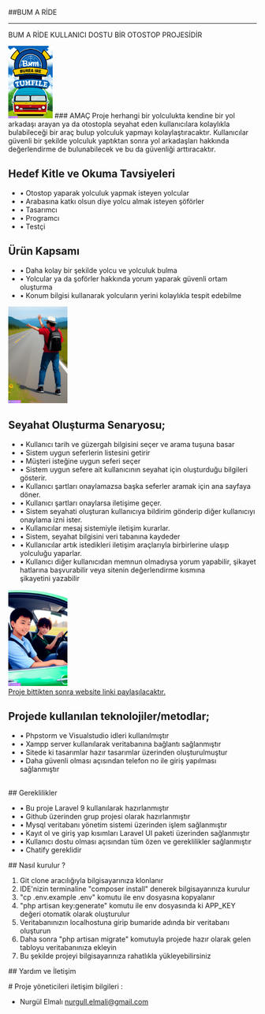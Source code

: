 ##BUM A RİDE

------------

BUM A RİDE KULLANICI DOSTU BİR OTOSTOP PROJESİDİR        

<img src="public/images/otostop3.jpg" width="90" heigt="90"> 
### AMAÇ 
Proje herhangi bir yolculukta kendine bir yol arkadaşı arayan ya da otostopla seyahat eden kullanıcılara kolaylıkla bulabileceği bir araç bulup yolculuk yapmayı kolaylaştıracaktır. Kullanıcılar güvenli bir şekilde yolculuk yaptıktan sonra yol arkadaşları hakkında değerlendirme de bulunabilecek ve bu da güvenliği arttıracaktır.

## Hedef Kitle ve Okuma Tavsiyeleri
<p>
 <ul>
 <li> •	Otostop yaparak yolculuk yapmak isteyen yolcular </li>
 <li> •	Arabasına katkı olsun diye yolcu almak isteyen şöförler </li>
 <li> •	Tasarımcı </li>
 <li> •	Programcı </li>
 <li> •	Testçi </li>
 </ul>

</p>

## Ürün Kapsamı
<p>
  <ul>
  <li> •	Daha kolay bir şekilde yolcu ve yolculuk bulma </li>
  <li> •	Yolcular ya da şoförler hakkında yorum yaparak güvenli ortam oluşturma </li>
  <li> •	Konum bilgisi kullanarak yolcuların yerini kolaylıkla tespit edebilme </li>
  </ul>
</p>
   



<img src="public/images/otostop.jpg" width="120" heigt="120">
      
## Seyahat Oluşturma Senaryosu;
 <p>
 <ul>
<li> •	Kullanıcı tarih ve güzergah bilgisini seçer ve arama tuşuna basar </li>
<li> •	Sistem uygun seferlerin listesini getirir </li>
<li> •	Müşteri isteğine uygun seferi seçer </li>
<li> •	Sistem uygun sefere ait kullanıcının seyahat için oluşturduğu bilgileri gösterir. </li>
<li> •	Kullanıcı şartları onaylamazsa başka seferler aramak için ana sayfaya döner. </li>
<li> •	Kullanıcı şartları onaylarsa iletişime geçer.</li>
<li> •	Sistem seyahati oluşturan kullanıcıya bildirim gönderip diğer kullanıcıyı onaylama izni ister. </li>
<li> •	Kullanıcılar mesaj sistemiyle iletişim kurarlar. </li>
<li> •	Sistem, seyahat bilgisini veri tabanına kaydeder </li>
<li> •	Kullanıcılar artık istedikleri iletişim araçlarıyla birbirlerine ulaşıp yolculuğu yaparlar. </li>
<li> •	Kullanıcı diğer kullanıcıdan memnun olmadıysa yorum yapabilir, şikayet hatlarına başvurabilir veya sitenin değerlendirme kısmına şikayetini yazabilir</li>
 </ul>
</p>

 <img src="public/images/otostop2.jpg" width="120" heigt="120"> <br>
 <a href=""> Proje bittikten sonra website linki paylaşılacaktır. </a> <br>
 
 ## Projede kullanılan teknolojiler/metodlar;
 <p>
 <ul>
<li> •	Phpstorm ve Visualstudio idleri kullanılmıştır </li>
<li> •	Xampp server kullanılarak veritabanına bağlantı sağlanmıştır </li>
<li> •	Sitede ki tasarımlar hazır tasarımlar üzerinden oluşturulmuştur </li>
<li> • Daha güvenli olması açısından telefon no ile giriş yapılması sağlanmıştır </li>
</ul>
</p> <br>
## Gereklilikler
 <p>
 <ul>
<li> •	Bu proje Laravel 9 kullanılarak hazırlanmıştır </li>
<li> •	Github üzerinden grup projesi olarak hazırlanmıştır </li>
<li> •	Mysql veritabanı yönetim sistemi üzerinden işlem sağlanmıştır </li>
<li> •  Kayıt ol ve giriş yap kısımları Laravel UI paketi üzerinden sağlanmıştır </li>
<li> •  Kullanıcı dostu olması açısından tüm özen ve gereklilikler sağlanmıştır </li>
<li> •  Chatify gereklidir </li>
</ul>
</p> 
## Nasıl kurulur ?     
 <p>
 <ol>
<li> Git clone aracılığıyla bilgisayarınıza klonlanır </li>
<li> IDE'nizin terminaline "composer install" denerek bilgisayarınıza kurulur </li>
<li> "cp .env.example .env" komutu ile env dosyasına kopyalanır </li>
<li> "php artisan key:generate" komutu ile env dosyasında ki APP_KEY değeri otomatik olarak oluşturulur </li>
<li> Veritabanınızın localhostuna girip bumaride adında bir veritabanı oluşturun </li>
<li> Daha sonra "php artisan migrate" komutuyla projede hazır olarak gelen tabloyu veritabanınıza ekleyin </li>
<li> Bu şekilde projeyi bilgisayarınıza rahatlıkla yükleyebilirsiniz </li>
</ol>
</p> 
## Yardım ve İletişim
<p>
# Proje yöneticileri iletişim bilgileri : <br>
<ul>
<li> Nurgül Elmalı <a href="mailto:200290061@firat.edu.tr"> nurgull.elmali@gmail.com </a> </li>

</ul>
</p>
    
    
  
 


      


